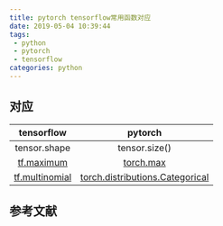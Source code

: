 ```yaml
---
title: pytorch tensorflow常用函数对应
date: 2019-05-04 10:39:44
tags:
 - python
 - pytorch
 - tensorflow
categories: python
---
```


## 对应
|tensorflow | pytorch|
|:-:|:-:|
|tensor.shape| tensor.size()|
|[tf.maximum](https://github.com/mxxhcm/myown_code/blob/master/tf/some_ops/tf_maximum.py) |  [torch.max](https://github.com/mxxhcm/myown_code/blob/master/pytorch/pytorch_test/torch_max.py)|
|[tf.multinomial](https://github.com/mxxhcm/myown_code/blob/master/tf/some_ops/tf_multinominal.py)|[torch.distributions.Categorical](https://github.com/mxxhcm/myown_code/blob/master/pytorch/pytorch_test/torch_distribution.py)|

## 参考文献
